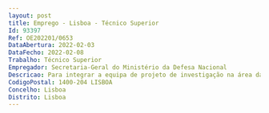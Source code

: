 ```yaml
--- 
layout: post
title: Emprego - Lisboa - Técnico Superior
Id: 93397
Ref: OE202201/0653
DataAbertura: 2022-02-03
DataFecho: 2022-02-08
Trabalho: Técnico Superior
Empregador: Secretaria-Geral do Ministério da Defesa Nacional
Descricao: Para integrar a equipa de projeto de investigação na área da história militar portuguesa contemporânea, no âmbito das competências da Comissão Portuguesa de História Militar.Apoiar cientificamente as iniciativas da CPHM no âmbito das publicações temáticas de história militar portuguesa contemporânea.Apoiar cientificamente a realização de encontros, seminários e conferências de caráter histórico militar, preferencialmente de história militar portuguesa contemporânea.Apoiar o Presidente da CPHM no âmbito do desenvolvimento de relações com universidades e centros de investigação com especial enfâse nos temas de história militar portuguesa contemporânea.Apoiar a ligação aos órgãos de âmbito histórico militar dos ramos das Forças Armadas e Defesa Nacional, designadamente bibliotecas, museus e arquivos militares.
CodigoPostal: 1400-204 LISBOA
Concelho: Lisboa
Distrito: Lisboa
--- 
```

